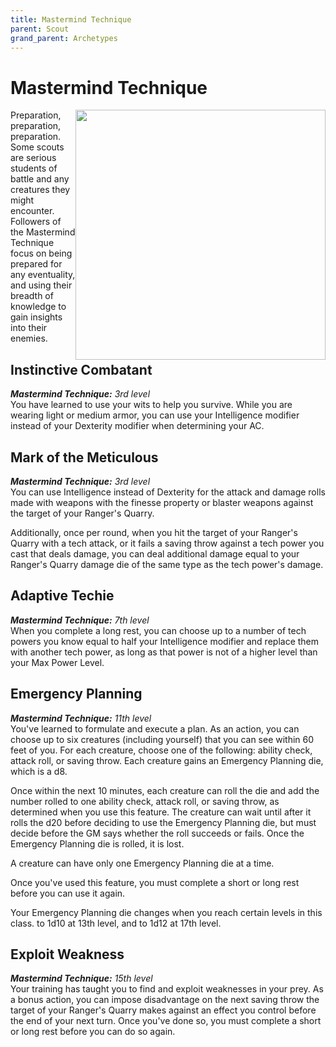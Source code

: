 ```yaml
---
title: Mastermind Technique
parent: Scout
grand_parent: Archetypes
---
```


# Mastermind Technique

<img src='../../../../zzImages/Classes/scout_mastermind.png' style='float:right; width:400px;'>

Preparation, preparation, preparation. Some scouts are serious students of battle and any creatures they might encounter. Followers of the Mastermind Technique focus on being prepared for any eventuality, and using their breadth of knowledge to gain insights into their enemies.

## Instinctive Combatant
_**Mastermind Technique:** 3rd level_<br>
You have learned to use your wits to help you survive. While you are wearing light or medium armor, you can use your Intelligence modifier instead of your Dexterity modifier when determining your AC. 

## Mark of the Meticulous
_**Mastermind Technique:** 3rd level_<br>
You can use Intelligence instead of Dexterity for the attack and damage rolls made with weapons with the finesse property or blaster weapons against the target of your Ranger's Quarry.

Additionally, once per round, when you hit the target of your Ranger's Quarry with a tech attack, or it fails a saving throw against a tech power you cast that deals damage, you can deal additional damage equal to your Ranger's Quarry damage die of the same type as the tech power's damage.

## Adaptive Techie
_**Mastermind Technique:** 7th level_<br>
When you complete a long rest, you can choose up to a number of tech powers you know equal to half your Intelligence modifier and replace them with another tech power, as long as that power is not of a higher level than your Max Power Level.

## Emergency Planning
_**Mastermind Technique:** 11th level_<br>
You've learned to formulate and execute a plan. As an action, you can choose up to six creatures (including yourself) that you can see within 60 feet of you. For each creature, choose one of the following: ability check, attack roll, or saving throw. Each creature gains an Emergency Planning die, which is a d8.

Once within the next 10 minutes, each creature can roll the die and add the number rolled to one ability check, attack roll, or saving throw, as determined when you use this feature. The creature can wait until after it rolls the d20 before deciding to use the Emergency Planning die, but must decide before the GM says whether the roll succeeds or fails. Once the Emergency Planning die is rolled, it is lost.

A creature can have only one Emergency Planning die at a time.

Once you've used this feature, you must complete a short or long rest before you can use it again.

Your Emergency Planning die changes when you reach certain levels in this class. to 1d10 at 13th level, and to 1d12 at 17th level.




## Exploit Weakness
_**Mastermind Technique:** 15th level_<br>
Your training has taught you to find and exploit weaknesses in your prey. As a bonus action, you can impose disadvantage on the next saving throw the target of your Ranger's Quarry makes against an effect you control before the end of your next turn. Once you've done so, you must complete a short or long rest before you can do so again.
